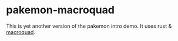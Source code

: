 # pakemon-macroquad

This is yet another version of the pakemon intro demo. It uses rust & [macroquad](https://github.com/not-fl3/macroquad).